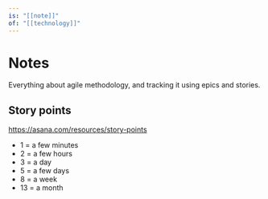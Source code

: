 ```yaml
---
is: "[[note]]"
of: "[[technology]]"
---
```

# Notes
Everything about agile methodology, and tracking it using epics and stories.

## Story points
https://asana.com/resources/story-points
- 1 = a few minutes
- 2 = a few hours
- 3 = a day
- 5 = a few days
- 8 = a week
- 13 = a month
